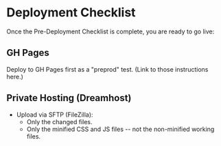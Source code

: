 # Deployment Checklist

Once the Pre-Deployment Checklist is complete, you are ready to go live:


## GH Pages

Deploy to GH Pages first as a "preprod" test.  (Link to those instructions here.)


## Private Hosting (Dreamhost)

- Upload via SFTP (FileZilla):
  - Only the changed files.
  - Only the minified CSS and JS files -- not the non-minified working files.